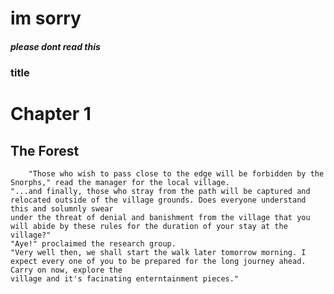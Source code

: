 # im sorry

##### please dont read this


### title

# Chapter 1
## The Forest

		"Those who wish to pass close to the edge will be forbidden by the Snorphs," read the manager for the local village.
	"...and finally, those who stray from the path will be captured and relocated outside of the village grounds. Does everyone understand this and solumnly swear
	under the threat of denial and banishment from the village that you will abide by these rules for the duration of your stay at the village?"
	"Aye!" proclaimed the research group.
	"Very well then, we shall start the walk later tomorrow morning. I expect every one of you to be prepared for the long journey ahead. Carry on now, explore the 
	village and it's facinating enterntainment pieces."